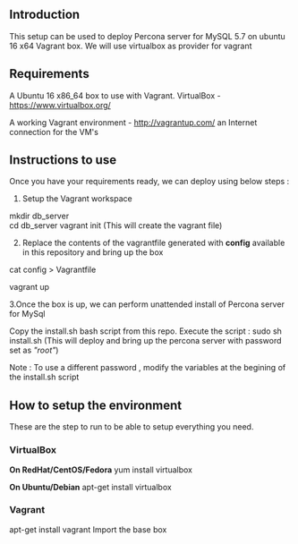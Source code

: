 ## Introduction
This setup can be used to deploy Percona server for MySQL 5.7 on ubuntu 16 x64 Vagrant box.
We will use virtualbox as provider for vagrant
 


## Requirements

A Ubuntu 16 x86_64 box to use with Vagrant.
VirtualBox - https://www.virtualbox.org/

A working Vagrant environment - http://vagrantup.com/
an Internet connection for the VM's


## Instructions to use
Once you have your requirements ready, we can deploy using below steps :
1. Setup the Vagrant workspace

mkdir db_server  
cd db_server
vagrant init  (This will create the vagrant file)

2. Replace the contents of the vagrantfile generated with **config** available in this repository and bring up the box

cat config > Vagrantfile

vagrant up 

3.Once the box is up, we can perform unattended install of Percona server for MySql

Copy the install.sh bash script from this repo.
Execute the script :  sudo sh install.sh  (This will deploy and bring up the percona server with password set as *"root"*)

Note : To use a different password , modify the variables at the begining of the install.sh script 

## How to setup the environment
These are the step to run to be able to setup everything you need.

### VirtualBox

**On RedHat/CentOS/Fedora** 
yum install virtualbox
 
**On Ubuntu/Debian**
apt-get install virtualbox

### Vagrant

apt-get install vagrant
Import the base box
